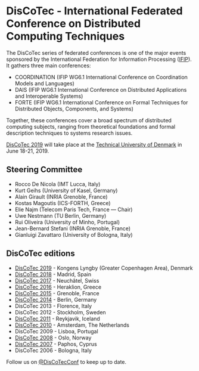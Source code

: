 # DisCoTec - International Federated Conference on Distributed Computing Techniques 

The DisCoTec series of federated conferences is one of the major events sponsored by the International Federation for Information Processing ([IFIP](http://www.ifip.org)). It gathers three main conferences:
* COORDINATION (IFIP WG6.1 International Conference on Coordination Models and Languages)
* DAIS (IFIP WG6.1 International Conference on Distributed Applications and Interoperable Systems)
* FORTE (IFIP WG6.1 International Conference on Formal Techniques for Distributed Objects, Components, and Systems)

Together, these conferences cover a broad spectrum of distributed computing subjects,
ranging from theoretical foundations and formal description techniques to systems
research issues. 

[DisCoTec 2019](/2019) will take place at the [Technical University of Denmark](http://www.dtu.dk) in June 18-21, 2019.

## Steering Committee
* Rocco De Nicola (IMT Lucca, Italy)
* Kurt Geihs (University of Kasel, Germany)
* Alain Girault (INRIA Grenoble, France)
* Kostas Magoutis (ICS-FORTH, Greece)
* Elie Najm (Telecom Paris Tech, France — Chair)
* Uwe Nestmann (TU Berlin, Germany)
* Rui Oliveira (University of Minho, Portugal)
* Jean-Bernard Stefani (INRIA Grenoble, France)
* Gianluigi Zavattaro (University of Bologna, Italy)

## DisCoTec editions
* [DisCoTec 2019](http://www.discotec.org/2019) - Kongens Lyngby (Greater Copenhagen Area), Denmark
* [DisCoTec 2018](http://2018.discotec.org/) - Madrid, Spain
* [DisCoTec 2017](http://2017.discotec.org/) - Neuchâtel, Swiss
* [DisCoTec 2016](http://2016.discotec.org/) - Heraklion, Greece
* [DisCoTec 2015](http://discotec2015.inria.fr/) - Grenoble, France
* [DisCoTec 2014](https://www.discotec2014.tu-berlin.de/) - Berlin, Germany
* DisCoTec 2013 - Florence, Italy
* DisCoTec 2012 - Stockholm, Sweden
* [DisCoTec 2011](http://discotec.ru.is/) - Reykjavik, Iceland
* [DisCoTec 2010](http://web.archive.org/web/20100806052340/http://discotec.project.cwi.nl/index.php/Main_Page) - Amsterdam, The Netherlands
* DisCoTec 2009 - Lisboa, Portugal
* [DisCoTec 2008](http://discotec08.ifi.uio.no/) - Oslo, Norway
* [DisCoTec 2007](http://www.discotec07.cs.ucy.ac.cy/) - Paphos, Cyprus
* DisCoTec 2006 - Bologna, Italy

Follow us on [@DisCoTecConf](https://twitter.com/DisCoTecConf) to keep up to date.
